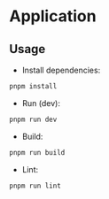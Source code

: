 # Application

## Usage

- Install dependencies:

```bash
pnpm install
```

- Run (dev):

```bash
pnpm run dev
```

- Build:

```bash
pnpm run build
```

- Lint:

```bash
pnpm run lint
```

